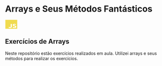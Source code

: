 # Arrays e Seus Métodos Fantásticos

<div>
  <img align="center" alt="Wag-JS" height="30" width="40" src="https://raw.githubusercontent.com/devicons/devicon/master/icons/javascript/javascript-plain.svg">
</div> 

## Exercícios de Arrays

Neste repositório estão exercícios realizados em aula. Utilizei arrays e seus métodos para realizar os exercícios.
